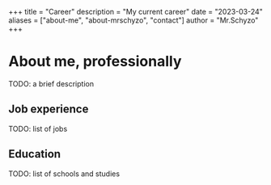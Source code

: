 +++
title = "Career"
description = "My current career"
date = "2023-03-24"
aliases = ["about-me", "about-mrschyzo", "contact"]
author = "Mr.Schyzo"
+++

# About me, professionally

TODO: a brief description

## Job experience

TODO: list of jobs

## Education

TODO: list of schools and studies
